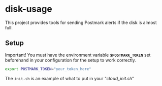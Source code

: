 # disk-usage

This project provides tools for sending Postmark alerts if the disk is almost full.

## Setup

Important! You must have the environment variable **`$POSTMARK_TOKEN`** set beforehand in your configuration for the setup to work correctly.

```bash
export POSTMARK_TOKEN="your_token_here"
```

The `init.sh` is an example of what to put in your "*cloud_init.sh*"
